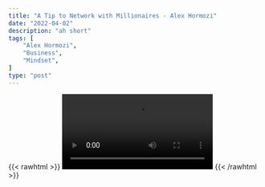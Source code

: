 ```yaml
---
title: "A Tip to Network with Millionaires - Alex Hormozi"
date: "2022-04-02"
description: "ah short"
tags: [
    "Alex Hormozi",
    "Business",
    "Mindset",
]
type: "post"
---
```

{{< rawhtml >}}
    <video width="auto" height="auto" controls>
        <source src="https://clips.dev00ps.com/Alex%20Hormozi/1%20Tip%20to%20Network%20with%20Millionaires%20No%20One%20Will%20Tell%20You.mp4" type="video/mp4"> 
    </video>
{{< /rawhtml >}}